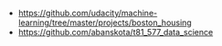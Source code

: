 *   https://github.com/udacity/machine-learning/tree/master/projects/boston_housing
*   https://github.com/abanskota/t81_577_data_science
